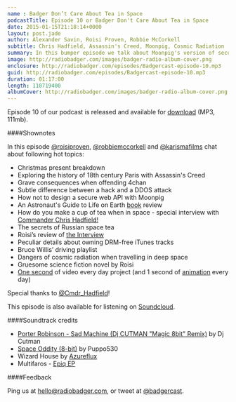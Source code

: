 ```yaml
---
name : Badger Don’t Care About Tea in Space
podcastTitle: Episode 10 or Badger Don't Care About Tea in Space
date: 2015-01-15T21:18:14+0000
layout: post.jade
author: Alexander Savin, Roisi Proven, Robbie McCorkell
subtitle: Chris Hadfield, Assassin's Creed, Moonpig, Cosmic Radiation
summary: In this bumper episode we talk about Moonpig's version of security, pissing off 4chan, and we have a very special interview with Commander Chris Hadfield!
image: http://radiobadger.com/images/badger-radio-album-cover.png
enclosure: http://radiobadger.com/episodes/Badgercast-episode-10.mp3
guid: http://radiobadger.com/episodes/Badgercast-episode-10.mp3
duration: 01:17:00
length: 110719400
albumCover: http://radiobadger.com/images/badger-radio-album-cover.png
---
```


Episode 10 of our podcast is released and available for [download](http://radiobadger.com/episodes/Badgercast-episode-10.mp3) (MP3, 111mb).

####Shownotes

In this episode [@roisiproven](https://twitter.com/roisiproven), [@robbiemccorkell](https://twitter.com/robbiemccorkell) and [@karismafilms](https://twitter.com/karismafilms) chat about following hot topics:

* Christmas present breakdown
* Exploring the history of 18th century Paris with Assassin's Creed
* Grave consequences when offending 4chan
* Subtle difference between a hack and a DDOS attack
* How not to design a secure web API with Moonpig
* An Astronaut's Guide to Life on Earth [book](http://www.amazon.co.uk/Astronauts-Guide-Life-Earth/dp/1447257103/ref=sr_1_1?s=books&ie=UTF8&qid=1421357913&sr=1-1&keywords=astronauts+guide+to+life+on+earth) review
* How do you make a cup of tea when in space - special interview with [Commander Chris Hadfield!](http://chrishadfield.ca/)
* The secrets of Russian space tea
* Roisi’s review of [the Interview](http://roisi.co.uk/roisi-reviews-interview/)
* Peculiar details about owning DRM-free iTunes tracks
* Bruce Willis’ driving playlist
* Dangers of cosmic radiation when travelling in deep space
* Gruesome science fiction novel by Roisi
* [One second](https://vimeo.com/115723374) of video every day project (and 1 second of [animation](https://vimeo.com/83155234) every day)

Special thanks to [@Cmdr_Hadfield](https://twitter.com/Cmdr_Hadfield)!

This episode is also available for listening on [Soundcloud](https://soundcloud.com/karismafilms/radio-badger-podcast-episode-10).

####Soundtrack credits

* [Porter Robinson - Sad Machine (Dj CUTMAN "Magic 8bit" Remix)](https://soundcloud.com/djcutman/porter-robinson-sad-machine-dj-cutman-magic-8bit-remix) by Dj Cutman
* [Space Oddity (8-bit)](https://soundcloud.com/puppo530/space-oddity-8-bit) by Puppo530
* Wizard House by [Azureflux](http://freemusicarchive.org/music/Azureflux/Mean_Machine/01_azureflux_-_wizard_house)
* Multifaros - [Epiq EP](http://freemusicarchive.org/music/Multifaros/Epiq_EP)

####Feedback

Ping us at [hello@radiobadger.com](mailto:hello@radiobadger.com), or tweet at [@badgercast](http://twitter.com/badgercast).
